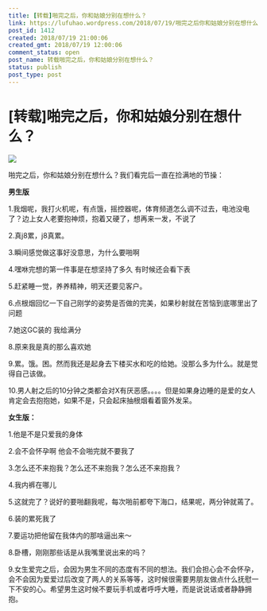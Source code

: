 ```yaml
---
title: [转载]啪完之后，你和姑娘分别在想什么？
link: https://lufuhao.wordpress.com/2018/07/19/啪完之后你和姑娘分别在想什么.html
post_id: 1412
created: 2018/07/19 21:00:06
created_gmt: 2018/07/19 12:00:06
comment_status: open
post_name: 转载啪完之后，你和姑娘分别在想什么？
status: publish
post_type: post
---
```


# [转载]啪完之后，你和姑娘分别在想什么？

![]([BASE_PATH]/assets/images/20180719-210006-0001.jpg)

啪完之后，你和姑娘分别在想什么？我们看完后一直在捡满地的节操：

**男生版**

1.我烟呢，我打火机呢，有点饿，摇控器呢，体育频道怎么调不过去，电池没电了？边上女人老要抱神烦，抱着又硬了，想再来一发，不说了

2.真j8累，j8真累。

3.瞬间感觉做这事好没意思，为什么要啪啊

4.嘿咻完想的第一件事是在想坚持了多久 有时候还会看下表

5.赶紧睡一觉，养养精神，明天还要见客户。

6.点根烟回忆一下自己刚学的姿势是否做的完美，如果秒射就在苦恼到底哪里出了问题

7.她这GC装的 我给满分

8.原来我是真的那么喜欢她

9.累。饿。困。然而我还是起身去下楼买水和吃的给她。没那么多为什么。就是觉得自己该做。

10.男人射之后的10分钟之类都会对X有厌恶感。。。。但是如果身边睡的是爱的女人肯定会去抱抱她，如果不是，只会起床抽根烟看着窗外发呆。

**女生版：**

1.他是不是只爱我的身体

2.会不会怀孕啊 他会不会啪完就不要我了

3.怎么还不来抱我？怎么还不来抱我？怎么还不来抱我？

4.我内裤在哪儿

5.这就完了？说好的要啪翻我呢，每次啪前都夸下海口，结果呢，两分钟就蔫了。

6.装的累死我了

7.要运功把他留在我体内的那啥逼出来～

8.卧槽，刚刚那些话是从我嘴里说出来的吗？

9.女生爱完之后，会因为男生不同的态度有不同的想法。我们会担心会不会怀孕，会不会因为爱爱过后改变了两人的关系等等，这时候很需要男朋友做点什么抚慰一下不安的心。希望男生这时候不要玩手机或者呼呼大睡，而是说说话或者静静拥抱。
